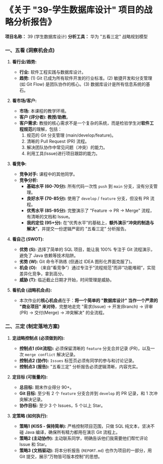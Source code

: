 # 《关于 "39-学生数据库设计" 项目的战略分析报告》

**项目名称：** 39 (学生数据库设计)
**分析工具：** 华为 "五看三定" 战略规划模型

### 一、五看 (洞察机会点)

1.  **看行业/趋势:**
    * **行业:** 软件工程实践与数据库设计。
    * **趋势:** (1) Git 已成为所有软件开发的行业标准。(2) 敏捷开发和分支管理 (如 Git Flow) 是团队协作的核心。(3) 数据库设计是所有信息系统的基石。

2.  **看市场/客户:**
    * **市场:** 本课程的教学环境。
    * **客户 (评分者):** **教授/助教**。
    * **客户需求:** 教授的核心需求不是一个复杂的系统，而是检验学生对**软件工程规范**的理解，包括：
        1.  规范的 Git 分支管理 (main/develop/feature)。
        2.  清晰的 Pull Request (PR) 流程。
        3.  解决团队协作中常见问题（冲突）的能力。
        4.  利用工具(Issue)进行项目跟踪的能力。

3.  **看竞争:**
    * **竞争对手:** 课程中的其他同学。
    * **竞争分析:**
        * **基础水平 (60-70分):** 所有代码一次性 `push` 到 `main` 分支，没有分支管理。
        * **良好水平 (70-85分):** 使用了 `develop` / `feature` 分支，但没有 PR 流程。
        * **优秀水平 (85-95分):** 完整演示了 "Feature -> PR -> Merge" 流程，有清晰的文档和 Issue。
        * **我的定位 (95+分):** 在“优秀水平”的基础上，**额外演示“冲突的制造与解决”**，并提交一份逻辑严密的 "五看三定" 分析报告。

4.  **看自己 (SWOT):**
    * **优势 (S):** 选择了简单的 SQL 项目，能让我 100% 专注于 Git 流程演示，避免了 Java 依赖等技术陷阱。
    * **劣势 (W):** Git 命令不熟练 (但通过 IDEA 图形化界面克服了)。
    * **机会 (O):** （来自“看竞争”）通过专注于“流程规范”而非“功能堆砌”，实现差异化竞争，拿到高分。
    * **威胁 (T):** 临近截止日期才开始，时间管理是威胁。

5.  **看机会 (战略机会点):**
    * 本次作业的**核心机会点**在于：**将一个简单的 "数据库设计" 当作一个严肃的 "商业项目" 来对待**，完整地走完 "需求(Issue) -> 开发(Branch) -> 评审(PR) -> 交付(Merge) -> 冲突解决" 的全流程。

### 二、三定 (制定落地方案)

1.  **定战略控制点 (必须做到的):**
    * **控制点1 (Git流程):** 必须保留清晰的 `feature` 分支合并记录 (PR)，以及一次 `merge conflict` 解决记录。
    * **控制点2 (协作):** `Issues` 标签页必须有同学的参与和讨论记录。
    * **控制点3 (报告):** "五看三定" 分析报告必须逻辑清晰，内容充实。

2.  **定目标 (可衡量的):**
    * **总目标:** 期末作业得分 90+。
    * **Git 目标:** 至少有 2 个 `feature` 分支合并到 `develop` 的 PR 记录，和 1 次冲突解决记录。
    * **协作目标:** 至少 3 个 Issues，5 个以上 Star。

3.  **定策略 (如何执行):**
    * **策略1 (KISS - 保持简单):** 严格控制项目范围，只做 SQL 纯文本，坚决不碰 Java 编译，确保所有精力都用在演示 Git 流程上。
    * **策略2 (主动协作):** 主动联系同学，明确告诉他们我需要他们帮忙评论 Issue 和 Star。
    * **策略3 (文档驱动):** 将本分析报告 (`REPORT.md`) 也作为项目的一部分，用 Git 提交，展示“万物皆可版本控制”的思想。
